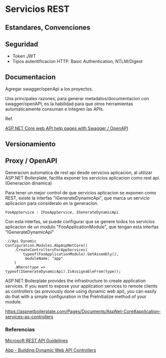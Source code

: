 # Servicios REST

## Estandares, Convenciones


## Seguridad

- Token JWT
- Tipos autentificacion HTTP. Basic Authentication, NTLM/Digest


## Documentacion

Agregar swagger/openApi a los proyectos.

Una principales razones, para generar metadatos/documentacion con swagger/openAPI, es la habilidad para que otros herramientas automaticamente consuman e integren las APIs.


Ref.

[ASP.NET Core web API help pages with Swagger / OpenAPI](https://docs.microsoft.com/en-us/aspnet/core/tutorials/web-api-help-pages-using-swagger?view=aspnetcore-3.1)

## Versionamiento

## Proxy / OpenAPI


Generacion automatica de rest api desde servicios aplicacion, al utilizar ASP.NET Boilerplate, facilita exponer los servicios aplicacion como rest api. (Generacion dinamica)

Para tener un mejor control de que servicios aplicacion se exponen como REST, existe la interfas "IGenerateDynamicApi", que marca un servicio aplicacion para consideralo en la generacion.

```
FooAppService : IFooAppService, IGenerateDynamicApi
```

Con esta interfas, se puede configurar que se genere todos los servicios aplicacion de un modulo "FooApplicationModule", que tengan esta interfas "IGenerateDynamicApi" 

```
 //Api Dynamic
Configuration.Modules.AbpAspNetCore()
	.CreateControllersForAppServices(
		typeof(FooApplicationModule).GetAssembly(),
		 moduleName: "app"
	)
	.Where(type => typeof(IGenerateDynamicApi).IsAssignableFrom(type));

```


ASP.NET Boilerplate provides the infrastructure to create application services. If you want to expose your application services to remote clients as controllers (as previously done using dynamic web api), you can easily do that with a simple configuration in the PreInitialize method of your module. 

https://aspnetboilerplate.com/Pages/Documents/AspNet-Core#application-services-as-controllers

### Referencias

[Microsoft REST API Guidelines](https://github.com/Microsoft/api-guidelines/blob/vNext/Guidelines.md)


[Abp - Building Dynamic Web API Controllers](https://aspnetboilerplate.com/Pages/Documents/Dynamic-Web-API)


